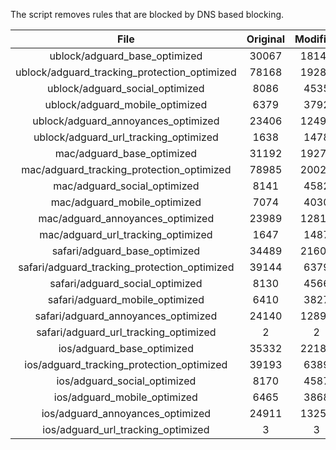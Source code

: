 The script removes rules that are blocked by DNS based blocking.


| File | Original | Modified |
|:----:|:-----:|:-----:|
| ublock/adguard_base_optimized | 30067 | 18148 |
| ublock/adguard_tracking_protection_optimized | 78168 | 19281 |
| ublock/adguard_social_optimized | 8086 | 4535 |
| ublock/adguard_mobile_optimized | 6379 | 3792 |
| ublock/adguard_annoyances_optimized | 23406 | 12498 |
| ublock/adguard_url_tracking_optimized | 1638 | 1478 |
| mac/adguard_base_optimized | 31192 | 19273 |
| mac/adguard_tracking_protection_optimized | 78985 | 20029 |
| mac/adguard_social_optimized | 8141 | 4582 |
| mac/adguard_mobile_optimized | 7074 | 4030 |
| mac/adguard_annoyances_optimized | 23989 | 12819 |
| mac/adguard_url_tracking_optimized | 1647 | 1487 |
| safari/adguard_base_optimized | 34489 | 21606 |
| safari/adguard_tracking_protection_optimized | 39144 | 6379 |
| safari/adguard_social_optimized | 8130 | 4566 |
| safari/adguard_mobile_optimized | 6410 | 3827 |
| safari/adguard_annoyances_optimized | 24140 | 12893 |
| safari/adguard_url_tracking_optimized | 2 | 2 |
| ios/adguard_base_optimized | 35332 | 22186 |
| ios/adguard_tracking_protection_optimized | 39193 | 6389 |
| ios/adguard_social_optimized | 8170 | 4587 |
| ios/adguard_mobile_optimized | 6465 | 3868 |
| ios/adguard_annoyances_optimized | 24911 | 13255 |
| ios/adguard_url_tracking_optimized | 3 | 3 |